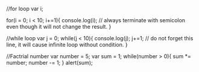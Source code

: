 //for loop
var i;

for(i = 0; i < 10; i+=1){
  console.log(i); // always terminate with semicolon even though it will not change the result.
}


//while loop
var j = 0;
while(j < 10){
  console.log(j);
  j+=1; // do not forget this line, it will cause infinite loop without condition.
}

//Factrial number
var number = 5;
var sum = 1;
while(number > 0){
  sum *= number;
  number -= 1;
}
alert(sum);

